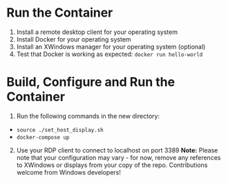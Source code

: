 # Run the Container
1. Install a remote desktop client for your operating system
2. Install Docker for your operating system
3. Install an XWindows manager for your operating system (optional)
4. Test that Docker is working as expected: `docker run hello-world`
# Build, Configure and Run the Container
1. Run the following commands in the new directory:
  - `source ./set_host_display.sh`
  - `docker-compose up`
2. Use your RDP client to connect to localhost on port 3389
**Note:** Please note that your configuration may vary - for now, remove any references to XWindows or displays from your copy of the repo.  Contributions welcome from Windows developers!
